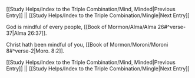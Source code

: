 [[Study Helps/Index to the Triple Combination/Mind, Minded|Previous Entry]]  ||  [[Study Helps/Index to the Triple Combination/Mingle|Next Entry]]

 God is mindful of every people, [[Book of Mormon/Alma/Alma 26#^verse-37|Alma 26:37]].

 Christ hath been mindful of you, [[Book of Mormon/Moroni/Moroni 8#^verse-2|Moro. 8:2]].

[[Study Helps/Index to the Triple Combination/Mind, Minded|Previous Entry]]  ||  [[Study Helps/Index to the Triple Combination/Mingle|Next Entry]]